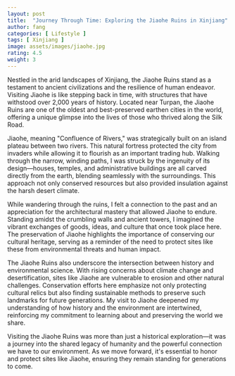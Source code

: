 ```yaml
---
layout: post
title:  "Journey Through Time: Exploring the Jiaohe Ruins in Xinjiang"
author: fang
categories: [ Lifestyle ]
tags: [ Xinjiang ]
image: assets/images/jiaohe.jpg
rating: 4.5
weight: 3
---
```


Nestled in the arid landscapes of Xinjiang, the Jiaohe Ruins stand as a testament to ancient civilizations and the resilience of human endeavor. Visiting Jiaohe is like stepping back in time, with structures that have withstood over 2,000 years of history. Located near Turpan, the Jiaohe Ruins are one of the oldest and best-preserved earthen cities in the world, offering a unique glimpse into the lives of those who thrived along the Silk Road.

Jiaohe, meaning "Confluence of Rivers," was strategically built on an island plateau between two rivers. This natural fortress protected the city from invaders while allowing it to flourish as an important trading hub. Walking through the narrow, winding paths, I was struck by the ingenuity of its design—houses, temples, and administrative buildings are all carved directly from the earth, blending seamlessly with the surroundings. This approach not only conserved resources but also provided insulation against the harsh desert climate.

While wandering through the ruins, I felt a connection to the past and an appreciation for the architectural mastery that allowed Jiaohe to endure. Standing amidst the crumbling walls and ancient towers, I imagined the vibrant exchanges of goods, ideas, and culture that once took place here. The preservation of Jiaohe highlights the importance of conserving our cultural heritage, serving as a reminder of the need to protect sites like these from environmental threats and human impact.

The Jiaohe Ruins also underscore the intersection between history and environmental science. With rising concerns about climate change and desertification, sites like Jiaohe are vulnerable to erosion and other natural challenges. Conservation efforts here emphasize not only protecting cultural relics but also finding sustainable methods to preserve such landmarks for future generations. My visit to Jiaohe deepened my understanding of how history and the environment are intertwined, reinforcing my commitment to learning about and preserving the world we share.

Visiting the Jiaohe Ruins was more than just a historical exploration—it was a journey into the shared legacy of humanity and the powerful connection we have to our environment. As we move forward, it's essential to honor and protect sites like Jiaohe, ensuring they remain standing for generations to come.